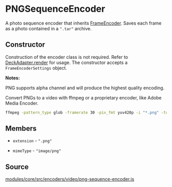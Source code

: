 # PNGSequenceEncoder

A photo sequence encoder that inherits [FrameEncoder](/docs/api-reference/encoder/frame-encoder). Saves each frame as a photo contained in a `".tar"` archive.

## Constructor

Construction of the encoder class is not required. Refer to [DeckAdapter.render](/docs/api-reference/deck-adapter#render) for usage. The constructor accepts a `FrameEncoderSettings` object.

**Notes:**

PNG supports alpha channel and will produce the highest quality encoding.

Convert PNGs to a video with ffmpeg or a proprietary encoder, like Adobe Media Encoder.

```bash
ffmpeg -pattern_type glob -framerate 30 -pix_fmt yuv420p -i "*.png" -tune animation -crf 1 -preset slow video.mp4
```

## Members

* `extension` - `".png"`

* `mimeType` - `"image/png"`

## Source

[modules/core/src/encoders/video/png-sequence-encoder.js](https://github.com/uber/hubble.gl/blob/master/modules/core/src/encoders/video/png-sequence-encoder.js)